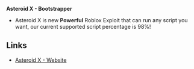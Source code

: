 **Asteroid X - Bootstrapper**
- Asteroid X is new **Powerful** Roblox Exploit that can run any script you want, our current supported script percentage is 98%!

## Links
- [Asteroid X - Website](https://marcel46509.github.io/astroteam/index.html)
